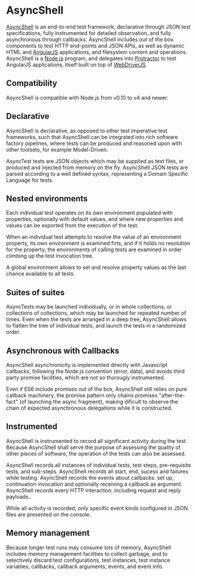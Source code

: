 AsyncShell
==========


[AsyncShell](http://github.com/carrascoMDD/asyncshell) is an end-to-end test framework, 
declarative through JSON test specifications, 
fully instrumented for detailed observation, 
and fully asynchronous through callbacks.
AsyncShell includes out of the box components to test HTTP end-points and JSON APIs, as well as dynamic HTML and [AngularJS](http://angularjs.org/) applications, and filesystem content and operations.
AsyncShell is a [Node.js](http://nodejs.org/) program, and delegates into [Protractor](http://angular.github.io/protractor) to test AngularJS applications, itself built on top of [WebDriverJS](https://github.com/SeleniumHQ/selenium/wiki/WebDriverJs).


Compatibility
-------------

AsyncShell is compatible with Node.js from v0.10 to v4 and newer.



Declarative
-----------

AsyncShell is declarative, as opposed to other test imperative test frameworks, 
such that AsyncShell can be integrated into rich software factory pipelines, 
where tests can be produced and reasoned upon with other toolsets, for example Model-Driven. 

AsyncTest tests are JSON objects which may be supplied as text files, or produced and injected from memory on the fly. 
AsyncShell JSON tests are parsed according to a well defined syntax, representing a Domain Specific Language for tests.


Nested environments
-------------------

Each individual test operates on its own environment populated with properties, optionally with default values, 
and where new properties and values can be exported from the execution of the test.

When an individual test attempts to resolve the value of an environment property,
its own environment is examined firts, and if it holds no resolution for the property,
the environments of calling tests are examined in order climbing up the test invocation tree.

A global environment allows to set and resolve property values as the last chance available to all tests.


Suites of suites
----------------

AsyncTests may be launched individually, or in whole collections, or collections of collections, which may be launched for repeated number of times.
Even when the tests are arranged in a deep tree, AsyncShell allows to flatten the tree of individual tests, 
and launch the tests in a randomized order.


Asynchronous with Callbacks
---------------------------

AsyncShell asynchronicity is implemented directly with Javascript callbacks, 
following the Node.js convention (error, data),
and avoids third party promise facilities, which are not so thorougly instrumented.

Even if ES6 include promises out of the box, AsyncShell still relies on pure callback machinery,
the promise pattern only chains promises "after-the-fact" (of launching the async fragment), 
making dificult to observe the chain of expected asynchronous delegations while it is constructed.


Instrumented
------------

AsyncShell is instrumented to record all significant activity during the test.
Because AsyncShell shall serve the purpose of assessing the quality of other pieces of software,
the operation of the tests can also be assessed.

AsyncShell records all instances of individual tests, test steps, pre-requisite tests, and sub-steps.
AsyncShell records all start, end, sucess and failures while testing. 
AsyncShell records the events about callbacks: set up, continuation invocation and optionally receiving a callback as argument.
AsyncShell records every HTTP interaction, including request and reply payloads.

While all activity is recorded, only specific event kinds configured in JSON files are presented on the console.


Memory management
-----------------

Because longer test runs may consume lots of memory, 
AsyncShell includes memory management facilities to collect garbage, 
and to selectively discard test configurations,
test instances, test instance variables, callbacks, callback arguments, events, and event info.


 



